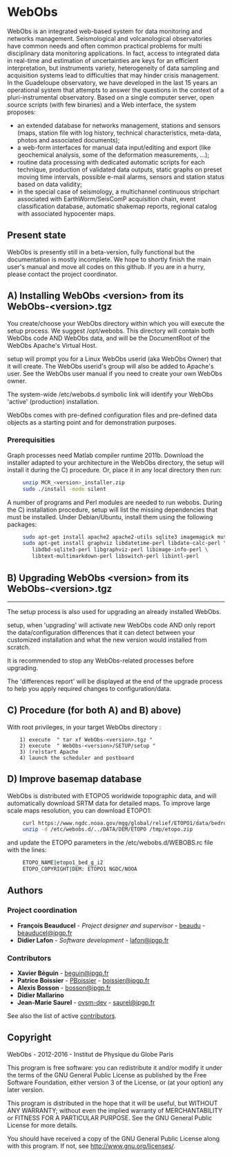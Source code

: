 # WebObs

WebObs is an integrated web-based system for data monitoring and networks management. Seismological and volcanological observatories have common needs and often common practical problems for multi disciplinary data monitoring applications. In fact, access to integrated data in real-time and estimation of uncertainties are keys for an efficient interpretation, but instruments variety, heterogeneity of data sampling and acquisition systems lead to difficulties that may hinder crisis management. In the Guadeloupe observatory, we have developed in the last 15 years an operational system that attempts to answer the questions in the context of a pluri-instrumental observatory. Based on a single computer server, open source scripts (with few binaries) and a Web interface, the system proposes:
* an extended database for networks management, stations and sensors (maps, station file with log history, technical characteristics, meta-data, photos and associated documents);
* a web-form interfaces for manual data input/editing and export (like geochemical analysis, some of the deformation measurements, ...);
* routine data processing with dedicated automatic scripts for each technique, production of validated data outputs, static graphs on preset moving time intervals, possible e-mail alarms, sensors and station status based on data validity;
* in the special case of seismology, a multichannel continuous stripchart associated with EarthWorm/SeisComP acquisition chain, event classification database, automatic shakemap reports, regional catalog with associated hypocenter maps. 

## Present state

WebObs is presently still in a beta-version, fully functional but the documentation is mostly incomplete. We hope to shortly finish the main user's manual and move all codes on this github. If you are in a hurry, please contact the project coordinator.

## A) Installing WebObs \<version\> from its WebObs-\<version\>.tgz

You create/choose your WebObs directory within which you will execute the setup process. We suggest /opt/webobs. This directory will contain both
WebObs code AND WebObs data, and will be the DocumentRoot of the WebObs Apache's Virtual Host.

setup will prompt you for a Linux WebObs userid (aka WebObs Owner) that it will create. The WebObs userid's group will also be added to Apache's user. See the WebObs user manual if you need to create your own WebObs owner. 

The system-wide /etc/webobs.d symbolic link will identify your WebObs 'active' (production) installation.

WebObs comes with pre-defined configuration files and pre-defined data objects as a starting point and for demonstration purposes.

### Prerequisities

Graph processes need Matlab compiler runtime 2011b. Download the installer adapted to your architecture in the WebObs directory, the setup will install it during the C) procedure. Or, place it in any local directory then run:
```sh
     unzip MCR_<version>_installer.zip
     sudo ./install -mode silent
```

A number of programs and Perl modules are needed to run webobs. During the C) installation procedure, setup will list the missing dependencies that must be installed. Under Debian/Ubuntu, install them using the following packages:
```sh
     sudo apt-get install apache2 apache2-utils sqlite3 imagemagick mutt xvfb
     sudo apt-get install graphviz libdatetime-perl libdate-calc-perl \
        libdbd-sqlite3-perl libgraphviz-perl libimage-info-perl \
        libtext-multimarkdown-perl libswitch-perl libintl-perl
```

## B) Upgrading WebObs \<version\> from its WebObs-\<version\>.tgz
-----------------------------------------------------------

The setup process is also used for upgrading an already installed WebObs.

setup, when 'upgrading' will activate new WebObs code AND only report the data/configuration differences that it can detect between your customized
installation and what the new version would installed from scratch.

It is recommended to stop any WebObs-related processes before upgrading.

The 'differences report' will be displayed at the end of the upgrade process to help you apply required changes to configuration/data.


## C) Procedure (for both A) and B) above)

With root privileges, in your target WebObs directory :

        1) execute  " tar xf WebObs-<version>.tgz "
        2) execute  " WebObs-<version>/SETUP/setup "
        3) (re)start Apache
        4) launch the scheduler and postboard

## D) Improve basemap database

WebObs is distributed with ETOPO5 worldwide topographic data, and will automatically download SRTM data for detailed maps. To improve large scale maps resolution, you can download ETOPO1:
```sh
     curl https://www.ngdc.noaa.gov/mgg/global/relief/ETOPO1/data/bedrock/grid_registered/binary/etopo1_bed_g_i2.zip -o /tmp/etopo.zip
     unzip -d /etc/webobs.d/../DATA/DEM/ETOPO /tmp/etopo.zip
```

and update the ETOPO parameters in the /etc/webobs.d/WEBOBS.rc file with the lines:
```sh
     ETOPO_NAME|etopo1_bed_g_i2
     ETOPO_COPYRIGHT|DEM: ETOPO1 NGDC/NOOA
```

## Authors

### Project coordination
* **François Beauducel** - *Project designer and supervisor* - [beaudu](https://github.com/beaudu) - beauducel@ipgp.fr
* **Didier Lafon** - *Software development* - lafon@ipgp.fr

### Contributors

* **Xavier Béguin** - beguin@ipgp.fr
* **Patrice Boissier** - [PBoissier](https://github.com/PBoissier) - boissier@ipgp.fr
* **Alexis Bosson** - bosson@ipgp.fr
* **Didier Mallarino**
* **Jean-Marie Saurel** - [ovsm-dev](https://github.com/ovsm-dev) - saurel@ipgp.fr


See also the list of active [contributors](https://github.com/IPGP/webobs/contributors).

## Copyright

WebObs - 2012-2016 - Institut de Physique du Globe Paris

This program is free software: you can redistribute it and/or modify it under the terms of the GNU General Public License as published by the Free Software Foundation, either version 3 of the License, or (at your option) any later version.

This program is distributed in the hope that it will be useful, but WITHOUT ANY WARRANTY; without even the implied warranty of MERCHANTABILITY or FITNESS FOR A PARTICULAR PURPOSE.  See the GNU General Public License for more details.

You should have received a copy of the GNU General Public License along with this program.  If not, see <http://www.gnu.org/licenses/>.

